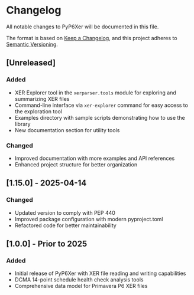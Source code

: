 # Changelog

All notable changes to PyP6Xer will be documented in this file.

The format is based on [Keep a Changelog](https://keepachangelog.com/en/1.0.0/),
and this project adheres to [Semantic Versioning](https://semver.org/spec/v2.0.0.html).

## [Unreleased]

### Added

- XER Explorer tool in the `xerparser.tools` module for exploring and summarizing XER files
- Command-line interface via `xer-explorer` command for easy access to the exploration tool
- Examples directory with sample scripts demonstrating how to use the library
- New documentation section for utility tools

### Changed

- Improved documentation with more examples and API references
- Enhanced project structure for better organization

## [1.15.0] - 2025-04-14

### Changed

- Updated version to comply with PEP 440
- Improved package configuration with modern pyproject.toml
- Refactored code for better maintainability

## [1.0.0] - Prior to 2025

### Added

- Initial release of PyP6Xer with XER file reading and writing capabilities
- DCMA 14-point schedule health check analysis tools
- Comprehensive data model for Primavera P6 XER files

